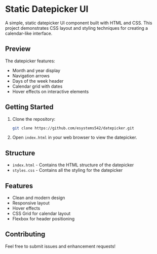 # Static Datepicker UI

A simple, static datepicker UI component built with HTML and CSS. This project demonstrates CSS layout and styling techniques for creating a calendar-like interface.

## Preview

The datepicker features:
- Month and year display
- Navigation arrows
- Days of the week header
- Calendar grid with dates
- Hover effects on interactive elements

## Getting Started

1. Clone the repository:
   ```bash
   git clone https://github.com/esystems542/datepicker.git
   ```

2. Open `index.html` in your web browser to view the datepicker.

## Structure

- `index.html` - Contains the HTML structure of the datepicker
- `styles.css` - Contains all the styling for the datepicker

## Features

- Clean and modern design
- Responsive layout
- Hover effects
- CSS Grid for calendar layout
- Flexbox for header positioning

## Contributing

Feel free to submit issues and enhancement requests! 